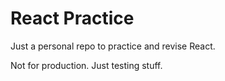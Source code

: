 # React Practice

Just a personal repo to practice and revise React.

Not for production. Just testing stuff.